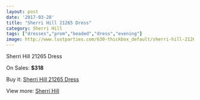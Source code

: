 ```yaml
---
layout: post
date: '2017-03-28'
title: "Sherri Hill 21265 Dress"
category: Sherri Hill
tags: ["dresses","prom","beaded","dress","evening"]
image: http://www.lustparties.com/630-thickbox_default/sherri-hill-21265-dress.jpg
---
```

Sherri Hill 21265 Dress

On Sales: **$318**
<a href="https://www.lustparties.com/en/sherri-hill/222-sherri-hill-21265-dress.html"><amp-img layout="responsive" width="600" height="600" src="//www.lustparties.com/630-thickbox_default/sherri-hill-21265-dress.jpg" alt="Sherri Hill 21265 Dress 0" /></a>
<a href="https://www.lustparties.com/en/sherri-hill/222-sherri-hill-21265-dress.html"><amp-img layout="responsive" width="600" height="600" src="//www.lustparties.com/632-thickbox_default/sherri-hill-21265-dress.jpg" alt="Sherri Hill 21265 Dress 1" /></a>
<a href="https://www.lustparties.com/en/sherri-hill/222-sherri-hill-21265-dress.html"><amp-img layout="responsive" width="600" height="600" src="//www.lustparties.com/631-thickbox_default/sherri-hill-21265-dress.jpg" alt="Sherri Hill 21265 Dress 2" /></a>

Buy it: [Sherri Hill 21265 Dress](https://www.lustparties.com/en/sherri-hill/222-sherri-hill-21265-dress.html "Sherri Hill 21265 Dress")

View more: [Sherri Hill](https://www.lustparties.com/en/2-sherri-hill "Sherri Hill")